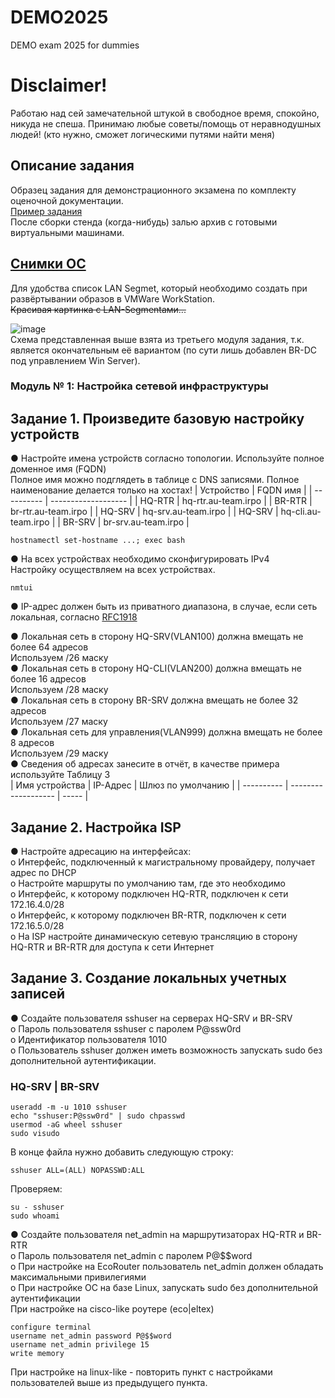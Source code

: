 # DEMO2025  
DEMO exam 2025 for dummies  
# Disclaimer!  
Работаю над сей замечательной штукой в свободное время, спокойно, никуда не спеша. Принимаю любые советы/помощь от неравнодушных людей! (кто нужно, сможет логическими путями найти меня)  

## Описание задания   
Образец задания для демонстрационного экзамена по комплекту оценочной документации.  
[Пример задания](----)  
После сборки стенда (когда-нибудь) залью архив с готовыми виртуальными машинами.  
## [Снимки ОС](----)   
Для удобства список LAN Segmet, который необходимо создать при развёртывании образов в VMWare WorkStation.  
~~Красивая картинка с LAN-Segmentами...~~

![image](https://github.com/user-attachments/assets/495fe314-c30a-45e5-bda4-547840211dd4)  
Схема представленная выше взята из третьего модуля задания, т.к. является окончательным её вариантом (по сути лишь добавлен BR-DC под управлением Win Server).  

### Модуль № 1: Настройка сетевой инфраструктуры  
## Задание 1.  Произведите базовую настройку устройств

● Настройте имена устройств согласно топологии. Используйте полное доменное имя (FQDN)  
Полное имя можно подглядеть в таблице с DNS записями. Полное наименование делается только на хостах!
| Устройство | FQDN имя            |
| ---------- | ------------------- |
| HQ-RTR     | hq-rtr.au-team.irpo |
| BR-RTR     | br-rtr.au-team.irpo |
| HQ-SRV     | hq-srv.au-team.irpo |
| HQ-SRV     | hq-cli.au-team.irpo |
| BR-SRV     | br-srv.au-team.irpo |

```
hostnamectl set-hostname ...; exec bash
```
● На всех устройствах необходимо сконфигурировать IPv4  
Настройку осуществляем на всех устройствах.
```
nmtui
```
● IP-адрес должен быть из приватного диапазона, в случае, если сеть локальная, согласно [RFC1918](https://ru.wikipedia.org/wiki/%D0%A7%D0%B0%D1%81%D1%82%D0%BD%D1%8B%D0%B9_IP-%D0%B0%D0%B4%D1%80%D0%B5%D1%81)  

● Локальная сеть в сторону HQ-SRV(VLAN100) должна вмещать не более 64 адресов  
Используем /26 маску  
● Локальная сеть в сторону HQ-CLI(VLAN200) должна вмещать не более 16 адресов  
Используем /28 маску   
● Локальная сеть в сторону BR-SRV должна вмещать не более 32 адресов  
Используем /27 маску  
● Локальная сеть для управления(VLAN999) должна вмещать не более 8 адресов  
Используем /29 маску  
● Сведения об адресах занесите в отчёт, в качестве примера используйте Таблицу 3  
| Имя устройства | IP-Адрес              | Шлюз по умолчанию   |
| ---------- | ------------------- | ----- |  

## Задание 2. Настройка ISP  
● Настройте адресацию на интерфейсах:  
o Интерфейс, подключенный к магистральному провайдеру, получает адрес по DHCP  
o Настройте маршруты по умолчанию там, где это необходимо  
o Интерфейс, к которому подключен HQ-RTR, подключен к сети  
172.16.4.0/28  
o Интерфейс, к которому подключен BR-RTR, подключен к сети  
172.16.5.0/28  
o На ISP настройте динамическую сетевую трансляцию в сторону  
HQ-RTR и BR-RTR для доступа к сети Интернет  
## Задание 3. Создание локальных учетных записей  
● Создайте пользователя sshuser на серверах HQ-SRV и BR-SRV  
o Пароль пользователя sshuser с паролем P@ssw0rd  
o Идентификатор пользователя 1010  
o Пользователь sshuser должен иметь возможность запускать sudo без дополнительной аутентификации.  
### HQ-SRV | BR-SRV  
```
useradd -m -u 1010 sshuser
echo "sshuser:P@ssw0rd" | sudo chpasswd
usermod -aG wheel sshuser
sudo visudo
```
В конце файла нужно добавить следующую строку:  
```
sshuser ALL=(ALL) NOPASSWD:ALL
```
Проверяем:  
```
su - sshuser
sudo whoami
```  
● Создайте пользователя net_admin на маршрутизаторах HQ-RTR и BR-RTR  
o Пароль пользователя net_admin с паролем P@$$word  
o При настройке на EcoRouter пользователь net_admin должен обладать максимальными привилегиями  
o При настройке ОС на базе Linux, запускать sudo без дополнительной аутентификации  
При настройке на cisco-like роутере (eco|eltex)
```
configure terminal
username net_admin password P@$$word
username net_admin privilege 15
write memory
```
При настройке на linux-like - повторить пункт с настройками пользователей выше из предыдущего пункта.  
